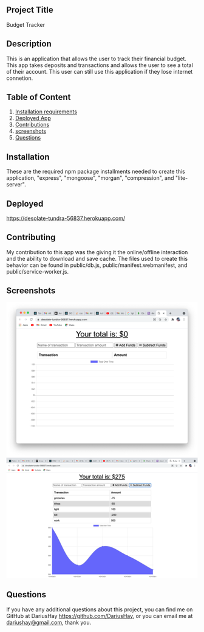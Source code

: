 ## Project Title

Budget Tracker

## Description

This is an application that allows the user to track their financial budget. This app takes deposits and transactions and allows the user to see a total of their account. This user can still use this application if they lose internet connetion.

## Table of Content

1. [Installation requirements](#installation)
2. [Deployed App](#Deployed)
3. [Contributions](#contributing)
4. [screenshots](#Screenshots)
5. [Questions](#questions)

## Installation

These are the required npm package installments needed to create this application,
 "express", "mongoose", "morgan", "compression", and "lite-server". 

## Deployed

 https://desolate-tundra-56837.herokuapp.com/

## Contributing

My contribution to this app was the giving it the online/offline interaction and the ability to download and save cache. The files used to create this behavior can be found in public/db.js, public/manifest.webmanifest, and public/service-worker.js.

## Screenshots

![home](pics/home.png)
![transactions](pics/transactions.png)

## Questions

If you have any additional questions about this project, you can find me on GitHub at DariusHay https://github.com/DariusHay, or you can email me at dariushay@gmail.com, thank you.
